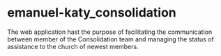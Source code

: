 # emanuel-katy_consolidation
The web application hast the purpose of facilitating the communication between member of the Consolidation team and managing the status of assistance to the church of newest members.
